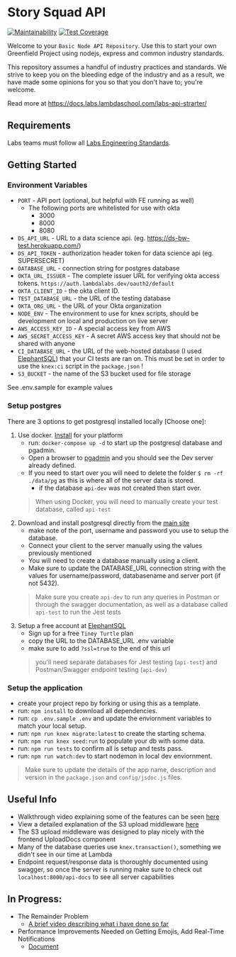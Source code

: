 # Story Squad API
[![Maintainability](https://api.codeclimate.com/v1/badges/6590d9f8cbab03268109/maintainability)](https://codeclimate.com/github/Lambda-School-Labs/Labs26-StorySquad-BE-TeamB/maintainability)  [![Test Coverage](https://api.codeclimate.com/v1/badges/6590d9f8cbab03268109/test_coverage)](https://codeclimate.com/github/Lambda-School-Labs/Labs26-StorySquad-BE-TeamB/test_coverage)


Welcome to your `Basic Node API Repository`. Use this to start your own Greenfield Project using nodejs, express and common industry standards.


This repository assumes a handful of industry practices and standards. We strive to keep you on the bleeding edge of the industry and as a result, we have made some opinions for you so that you don't have to; you're welcome.

Read more at <https://docs.labs.lambdaschool.com/labs-api-strarter/>

## Requirements

Labs teams must follow all [Labs Engineering Standards](https://labs.lambdaschool.com/topics/node-js/).

## Getting Started

### Environment Variables

- `PORT` - API port (optional, but helpful with FE running as well)
  - The following ports are whitelisted for use with okta
    - 3000
    - 8000
    - 8080
- `DS_API_URL` - URL to a data science api. (eg. <https://ds-bw-test.herokuapp.com/>)
- `DS_API_TOKEN` - authorization header token for data science api (eg. SUPERSECRET)
- `DATABASE_URL` - connection string for postgres database
- `OKTA_URL_ISSUER` - The complete issuer URL for verifying okta access tokens. `https://auth.lambdalabs.dev/oauth2/default`
- `OKTA_CLIENT_ID` - the okta client ID.
- `TEST_DATABASE_URL` - the URL of the testing database
- `OKTA_ORG_URL`  - the URL of your Okta organization
- `NODE_ENV` - The environment to use for knex scripts, should be development on local and production on live server
- `AWS_ACCESS_KEY_ID` - A special access key from AWS
- `AWS_SECRET_ACCESS_KEY` - A secret AWS access key that should not be shared with anyone
- `CI_DATABASE_URL` - the URL of the web-hosted database (I used [ElephantSQL](http://elephantsql.com)) that your CI tests are ran on. This must be set in order to use the `knex:ci` script in the `package.json` !
- `S3_BUCKET` - the name of the S3 bucket used for file storage

See .env.sample for example values

### Setup postgres

There are 3 options to get postgresql installed locally [Choose one]:

1. Use docker. [Install](https://docs.docker.com/get-docker/) for your platform
    - run: `docker-compose up -d` to start up the postgresql database and pgadmin.
    - Open a browser to [pgadmin](http://localhost:5050/) and you should see the Dev server already defined.
    - If you need to start over you will need to delete the folder `$ rm -rf ./data/pg` as this is where all of the server data is stored.
      - if the database `api-dev` was not created then start over.
    > When using Docker, you will need to manually create your test database, called `api-test`
2. Download and install postgresql directly from the [main site](https://www.postgresql.org/download/)
    - make note of the port, username and password you use to setup the database.
    - Connect your client to the server manually using the values previously mentioned
    - You will need to create a database manually using a client.
    - Make sure to update the DATABASE_URL connection string with the values for username/password, databasename and server port (if not 5432).
    > Make sure you create `api-dev` to run any queries in Postman or through the swagger documentation, as well as a database called `api-test` to run the Jest tests
3. Setup a free account at [ElephantSQL](https://www.elephantsql.com/plans.html)
    - Sign up for a free `Tiney Turtle` plan
    - copy the URL to the DATABASE_URL .env variable
    - make sure to add `?ssl=true` to the end of this url
    > you'll need separate databases for Jest testing (`api-test`) and Postman/Swagger endpoint testing (`api-dev`)

### Setup the application

- create your project repo by forking or using this as a template.
- run: `npm install` to download all dependencies.
- run: `cp .env.sample .env` and update the enviornment variables to match your local setup.
- run: `npm run knex migrate:latest` to create the starting schema.
- run: `npm run knex seed:run` to populate your db with some data.
- run: `npm run tests` to confirm all is setup and tests pass.
- run: `npm run watch:dev` to start nodemon in local dev enviornment.

> Make sure to update the details of the app name, description and version in
> the `package.json` and `config/jsdoc.js` files.

## Useful Info

- Walkthrough video explaining some of the features can be seen [here](https://www.youtube.com/watch?v=K5k19qWKHbI&feature=youtu.be)
- View a detailed explanation of the S3 upload middleware [here](https://medium.com/@bran.ramirez.don/s3-file-upload-from-antdesign-394b9ca05de2)
- The S3 upload middleware was designed to play nicely with the frontend UploadDocs component
- Many of the database queries use `knex.transaction()`, something we didn't see in our time at Lambda
- Endpoint request/response data is thoroughly documented using swagger, so once the server is running make sure to check out `localhost:8000/api-docs` to see all server capabilities


## In Progress:

- The Remainder Problem
  - [A brief video describing what i have done so far](https://youtu.be/vsy0d34malc)
- Performance Improvements Needed on Getting Emojis, Add Real-Time Notifications
  - [Document](https://docs.google.com/document/d/1oz9DDKk4MLd9JbV6A4gtTvM6W0gvZn776YJ54X1BOcw/edit?usp=sharing)
